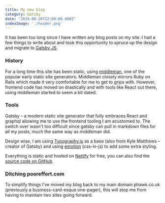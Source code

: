 ```yaml
---
title: My new blog
category: Gatsby
date: "2019-08-26T22:00:00.000Z"
indexImage: './header.png'
---
```


It has been too long since I have written any blog posts on my site. I had a few things to write about and took this opportunity to spruce up the design and migrate to [Gatsby JS](https://www.gatsbyjs.org/).

### History

For a long time this site has been static, using [middleman](https://middlemanapp.com/), one of the popular early static site generators. Middleman closely mirrors Ruby on Rails which made it very comfortable for me to get to grips with. However, frontend code has moved on drastically and with tools like React out there, using middleman started to seem a bit dated.

### Tools

Gatsby – a modern static site generator that fully embraces React and graphql allowing me to use the frontend tooling I am acustomed to. The switch over wasn't too difficult since gatsby can pull in markdown files for all my posts, much the same way as middleman did.

Design wise, I am using [Typography.js](https://kyleamathews.github.io/typography.js/) as a base (also from Kyle Matthews – creator of Gatsby) and using [emotion](https://emotion.sh/docs/introduction) (css-in-js) to add some extra styling.

Everything is static and hosted on [Netlify](https://www.netlify.com) for free, you can also find the [source code on GitHub](https://github.com/phawk/phawk.co.uk).

### Ditching pooreffort.com

To simplify things I’ve moved my blog back to my main domain phawk.co.uk (previously a business-card-esque one-pager), this will stop me from having to maintain two sites going forward.
